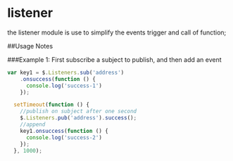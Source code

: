 listener
=========

the listener module is use to simplify the events trigger and call of function;

##Usage Notes


###Example 1: First subscribe a subject to publish, and then add an event

```javascript
var key1 = $.Listeners.sub('address')
    .onsuccess(function () {
      console.log('success-1')
    });

  setTimeout(function () {
    //publish on subject after one second
    $.Listeners.pub('address').success();
    //append
    key1.onsuccess(function () {
      console.log('success-2')
    });
  }, 1000);
```
